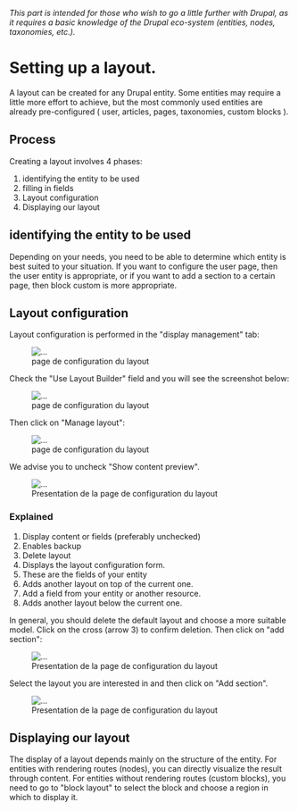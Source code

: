 <p class="alert alert-info"><i> This part is intended for those who wish to go a little further with Drupal, as it requires a basic knowledge of the Drupal eco-system (entities, nodes, taxonomies, etc.). </i></p>

# Setting up a layout.

A layout can be created for any Drupal entity. Some entities may require a little more effort to achieve, but the most commonly used entities are already pre-configured ( user, articles, pages, taxonomies, custom blocks ).

## Process

Creating a layout involves 4 phases:

<ol>
  <li> identifying the entity to be used </li>
  <li> filling in fields</li>
  <li> Layout configuration </li>
  <li>Displaying our layout </li>
</ol>

## identifying the entity to be used

Depending on your needs, you need to be able to determine which entity is best suited to your situation. If you want to configure the user page, then the user entity is appropriate, or if you want to add a section to a certain page, then block custom is more appropriate.


## Layout configuration

Layout configuration is performed in the "display management" tab:

<figure class="figure">
  <img src="../../assets/images/Manage-display-Events.png" class="figure-img img-fluid rounded" alt="...">
  <figcaption class="figure-caption"> page de configuration du layout </figcaption>
</figure>

Check the "Use Layout Builder" field and you will see the screenshot below:

<figure class="figure">
  <img src="../../assets/images/Manage-display-Events-1.png" class="figure-img img-fluid rounded" alt="...">
  <figcaption class="figure-caption"> page de configuration du layout </figcaption>
</figure>

Then click on "Manage layout":

<figure class="figure">
  <img src="../../assets/images/Edit-layout-for-Article-content-items-Events.png" class="figure-img img-fluid rounded" alt="...">
  <figcaption class="figure-caption"> page de configuration du layout </figcaption>
</figure>
We advise you to uncheck "Show content preview".

<figure class="figure">
  <img src="../../assets/images/Edit-layout-for-Article-content-items-Events-3.png" class="figure-img img-fluid rounded" alt="...">
  <figcaption class="figure-caption"> Presentation de la page de configuration du layout </figcaption>
</figure>

### Explained

<ol>
  <li> Display content or fields (preferably unchecked)</li>
  <li> Enables backup </li>
  <li> Delete layout </li>
  <li> Displays the layout configuration form. </li>
  <li> These are the fields of your entity </li>
  <li> Adds another layout on top of the current one. </li>
  <li> Add a field from your entity or another resource. </li>
  <li> Adds another layout below the current one. </li>
</ol>

In general, you should delete the default layout and choose a more suitable model. Click on the cross (arrow 3) to confirm deletion.
Then click on "add section":

<figure class="figure" >
  <img src="../../assets/images/Edit-layout-for-Article-content-items-Events-4.png" class="figure-img img-fluid rounded" alt="...">
  <figcaption class="figure-caption"> Presentation de la page de configuration du layout </figcaption>
</figure>

Select the layout you are interested in and then click on "Add section".
<figure class="figure" >
  <img src="../../assets/images/Edit-layout-for-Basic-block-custom-blocks-Events-5.png" class="figure-img img-fluid rounded" alt="...">
  <figcaption class="figure-caption"> Presentation de la page de configuration du layout </figcaption>
</figure>

## Displaying our layout

The display of a layout depends mainly on the structure of the entity. For entities with rendering routes (nodes), you can directly visualize the result through content. For entities without rendering routes (custom blocks), you need to go to "block layout" to select the block and choose a region in which to display it.
